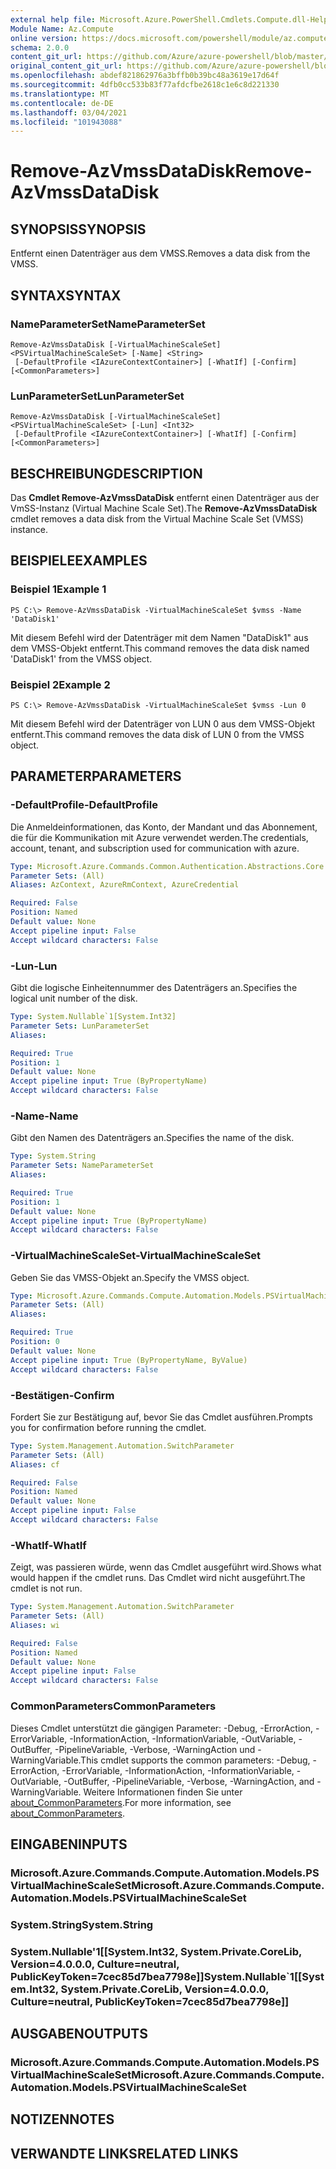 ```yaml
---
external help file: Microsoft.Azure.PowerShell.Cmdlets.Compute.dll-Help.xml
Module Name: Az.Compute
online version: https://docs.microsoft.com/powershell/module/az.compute/remove-azvmssdatadisk
schema: 2.0.0
content_git_url: https://github.com/Azure/azure-powershell/blob/master/src/Compute/Compute/help/Remove-AzVmssDataDisk.md
original_content_git_url: https://github.com/Azure/azure-powershell/blob/master/src/Compute/Compute/help/Remove-AzVmssDataDisk.md
ms.openlocfilehash: abdef821862976a3bffb0b39bc48a3619e17d64f
ms.sourcegitcommit: 4dfb0cc533b83f77afdcfbe2618c1e6c8d221330
ms.translationtype: MT
ms.contentlocale: de-DE
ms.lasthandoff: 03/04/2021
ms.locfileid: "101943088"
---
```

# <span data-ttu-id="a5f91-101">Remove-AzVmssDataDisk</span><span class="sxs-lookup"><span data-stu-id="a5f91-101">Remove-AzVmssDataDisk</span></span>

## <span data-ttu-id="a5f91-102">SYNOPSIS</span><span class="sxs-lookup"><span data-stu-id="a5f91-102">SYNOPSIS</span></span>
<span data-ttu-id="a5f91-103">Entfernt einen Datenträger aus dem VMSS.</span><span class="sxs-lookup"><span data-stu-id="a5f91-103">Removes a data disk from the VMSS.</span></span>

## <span data-ttu-id="a5f91-104">SYNTAX</span><span class="sxs-lookup"><span data-stu-id="a5f91-104">SYNTAX</span></span>

### <span data-ttu-id="a5f91-105">NameParameterSet</span><span class="sxs-lookup"><span data-stu-id="a5f91-105">NameParameterSet</span></span>
```
Remove-AzVmssDataDisk [-VirtualMachineScaleSet] <PSVirtualMachineScaleSet> [-Name] <String>
 [-DefaultProfile <IAzureContextContainer>] [-WhatIf] [-Confirm] [<CommonParameters>]
```

### <span data-ttu-id="a5f91-106">LunParameterSet</span><span class="sxs-lookup"><span data-stu-id="a5f91-106">LunParameterSet</span></span>
```
Remove-AzVmssDataDisk [-VirtualMachineScaleSet] <PSVirtualMachineScaleSet> [-Lun] <Int32>
 [-DefaultProfile <IAzureContextContainer>] [-WhatIf] [-Confirm] [<CommonParameters>]
```

## <span data-ttu-id="a5f91-107">BESCHREIBUNG</span><span class="sxs-lookup"><span data-stu-id="a5f91-107">DESCRIPTION</span></span>
<span data-ttu-id="a5f91-108">Das **Cmdlet Remove-AzVmssDataDisk** entfernt einen Datenträger aus der VmSS-Instanz (Virtual Machine Scale Set).</span><span class="sxs-lookup"><span data-stu-id="a5f91-108">The **Remove-AzVmssDataDisk** cmdlet removes a data disk from the Virtual Machine Scale Set (VMSS) instance.</span></span>

## <span data-ttu-id="a5f91-109">BEISPIELE</span><span class="sxs-lookup"><span data-stu-id="a5f91-109">EXAMPLES</span></span>

### <span data-ttu-id="a5f91-110">Beispiel 1</span><span class="sxs-lookup"><span data-stu-id="a5f91-110">Example 1</span></span>
```
PS C:\> Remove-AzVmssDataDisk -VirtualMachineScaleSet $vmss -Name 'DataDisk1'
```

<span data-ttu-id="a5f91-111">Mit diesem Befehl wird der Datenträger mit dem Namen "DataDisk1" aus dem VMSS-Objekt entfernt.</span><span class="sxs-lookup"><span data-stu-id="a5f91-111">This command removes the data disk named 'DataDisk1' from the VMSS object.</span></span>

### <span data-ttu-id="a5f91-112">Beispiel 2</span><span class="sxs-lookup"><span data-stu-id="a5f91-112">Example 2</span></span>
```
PS C:\> Remove-AzVmssDataDisk -VirtualMachineScaleSet $vmss -Lun 0
```

<span data-ttu-id="a5f91-113">Mit diesem Befehl wird der Datenträger von LUN 0 aus dem VMSS-Objekt entfernt.</span><span class="sxs-lookup"><span data-stu-id="a5f91-113">This command removes the data disk of LUN 0 from the VMSS object.</span></span>

## <span data-ttu-id="a5f91-114">PARAMETER</span><span class="sxs-lookup"><span data-stu-id="a5f91-114">PARAMETERS</span></span>

### <span data-ttu-id="a5f91-115">-DefaultProfile</span><span class="sxs-lookup"><span data-stu-id="a5f91-115">-DefaultProfile</span></span>
<span data-ttu-id="a5f91-116">Die Anmeldeinformationen, das Konto, der Mandant und das Abonnement, die für die Kommunikation mit Azure verwendet werden.</span><span class="sxs-lookup"><span data-stu-id="a5f91-116">The credentials, account, tenant, and subscription used for communication with azure.</span></span>

```yaml
Type: Microsoft.Azure.Commands.Common.Authentication.Abstractions.Core.IAzureContextContainer
Parameter Sets: (All)
Aliases: AzContext, AzureRmContext, AzureCredential

Required: False
Position: Named
Default value: None
Accept pipeline input: False
Accept wildcard characters: False
```

### <span data-ttu-id="a5f91-117">-Lun</span><span class="sxs-lookup"><span data-stu-id="a5f91-117">-Lun</span></span>
<span data-ttu-id="a5f91-118">Gibt die logische Einheitennummer des Datenträgers an.</span><span class="sxs-lookup"><span data-stu-id="a5f91-118">Specifies the logical unit number of the disk.</span></span>

```yaml
Type: System.Nullable`1[System.Int32]
Parameter Sets: LunParameterSet
Aliases:

Required: True
Position: 1
Default value: None
Accept pipeline input: True (ByPropertyName)
Accept wildcard characters: False
```

### <span data-ttu-id="a5f91-119">-Name</span><span class="sxs-lookup"><span data-stu-id="a5f91-119">-Name</span></span>
<span data-ttu-id="a5f91-120">Gibt den Namen des Datenträgers an.</span><span class="sxs-lookup"><span data-stu-id="a5f91-120">Specifies the name of the disk.</span></span>

```yaml
Type: System.String
Parameter Sets: NameParameterSet
Aliases:

Required: True
Position: 1
Default value: None
Accept pipeline input: True (ByPropertyName)
Accept wildcard characters: False
```

### <span data-ttu-id="a5f91-121">-VirtualMachineScaleSet</span><span class="sxs-lookup"><span data-stu-id="a5f91-121">-VirtualMachineScaleSet</span></span>
<span data-ttu-id="a5f91-122">Geben Sie das VMSS-Objekt an.</span><span class="sxs-lookup"><span data-stu-id="a5f91-122">Specify the VMSS object.</span></span>

```yaml
Type: Microsoft.Azure.Commands.Compute.Automation.Models.PSVirtualMachineScaleSet
Parameter Sets: (All)
Aliases:

Required: True
Position: 0
Default value: None
Accept pipeline input: True (ByPropertyName, ByValue)
Accept wildcard characters: False
```

### <span data-ttu-id="a5f91-123">-Bestätigen</span><span class="sxs-lookup"><span data-stu-id="a5f91-123">-Confirm</span></span>
<span data-ttu-id="a5f91-124">Fordert Sie zur Bestätigung auf, bevor Sie das Cmdlet ausführen.</span><span class="sxs-lookup"><span data-stu-id="a5f91-124">Prompts you for confirmation before running the cmdlet.</span></span>

```yaml
Type: System.Management.Automation.SwitchParameter
Parameter Sets: (All)
Aliases: cf

Required: False
Position: Named
Default value: None
Accept pipeline input: False
Accept wildcard characters: False
```

### <span data-ttu-id="a5f91-125">-WhatIf</span><span class="sxs-lookup"><span data-stu-id="a5f91-125">-WhatIf</span></span>
<span data-ttu-id="a5f91-126">Zeigt, was passieren würde, wenn das Cmdlet ausgeführt wird.</span><span class="sxs-lookup"><span data-stu-id="a5f91-126">Shows what would happen if the cmdlet runs.</span></span>
<span data-ttu-id="a5f91-127">Das Cmdlet wird nicht ausgeführt.</span><span class="sxs-lookup"><span data-stu-id="a5f91-127">The cmdlet is not run.</span></span>

```yaml
Type: System.Management.Automation.SwitchParameter
Parameter Sets: (All)
Aliases: wi

Required: False
Position: Named
Default value: None
Accept pipeline input: False
Accept wildcard characters: False
```

### <span data-ttu-id="a5f91-128">CommonParameters</span><span class="sxs-lookup"><span data-stu-id="a5f91-128">CommonParameters</span></span>
<span data-ttu-id="a5f91-129">Dieses Cmdlet unterstützt die gängigen Parameter: -Debug, -ErrorAction, -ErrorVariable, -InformationAction, -InformationVariable, -OutVariable, -OutBuffer, -PipelineVariable, -Verbose, -WarningAction und -WarningVariable.</span><span class="sxs-lookup"><span data-stu-id="a5f91-129">This cmdlet supports the common parameters: -Debug, -ErrorAction, -ErrorVariable, -InformationAction, -InformationVariable, -OutVariable, -OutBuffer, -PipelineVariable, -Verbose, -WarningAction, and -WarningVariable.</span></span> <span data-ttu-id="a5f91-130">Weitere Informationen finden Sie unter [about_CommonParameters](http://go.microsoft.com/fwlink/?LinkID=113216).</span><span class="sxs-lookup"><span data-stu-id="a5f91-130">For more information, see [about_CommonParameters](http://go.microsoft.com/fwlink/?LinkID=113216).</span></span>

## <span data-ttu-id="a5f91-131">EINGABEN</span><span class="sxs-lookup"><span data-stu-id="a5f91-131">INPUTS</span></span>

### <span data-ttu-id="a5f91-132">Microsoft.Azure.Commands.Compute.Automation.Models.PSVirtualMachineScaleSet</span><span class="sxs-lookup"><span data-stu-id="a5f91-132">Microsoft.Azure.Commands.Compute.Automation.Models.PSVirtualMachineScaleSet</span></span>

### <span data-ttu-id="a5f91-133">System.String</span><span class="sxs-lookup"><span data-stu-id="a5f91-133">System.String</span></span>

### <span data-ttu-id="a5f91-134">System.Nullable'1[[System.Int32, System.Private.CoreLib, Version=4.0.0.0, Culture=neutral, PublicKeyToken=7cec85d7bea7798e]]</span><span class="sxs-lookup"><span data-stu-id="a5f91-134">System.Nullable\`1[[System.Int32, System.Private.CoreLib, Version=4.0.0.0, Culture=neutral, PublicKeyToken=7cec85d7bea7798e]]</span></span>

## <span data-ttu-id="a5f91-135">AUSGABEN</span><span class="sxs-lookup"><span data-stu-id="a5f91-135">OUTPUTS</span></span>

### <span data-ttu-id="a5f91-136">Microsoft.Azure.Commands.Compute.Automation.Models.PSVirtualMachineScaleSet</span><span class="sxs-lookup"><span data-stu-id="a5f91-136">Microsoft.Azure.Commands.Compute.Automation.Models.PSVirtualMachineScaleSet</span></span>

## <span data-ttu-id="a5f91-137">NOTIZEN</span><span class="sxs-lookup"><span data-stu-id="a5f91-137">NOTES</span></span>

## <span data-ttu-id="a5f91-138">VERWANDTE LINKS</span><span class="sxs-lookup"><span data-stu-id="a5f91-138">RELATED LINKS</span></span>
